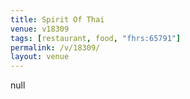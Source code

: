 ```yaml
---
title: Spirit Of Thai
venue: v18309
tags: [restaurant, food, "fhrs:65791"]
permalink: /v/18309/
layout: venue
---
```

null